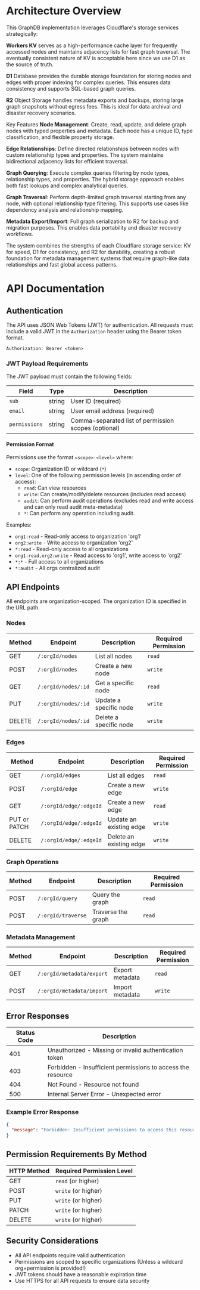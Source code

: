 # Architecture Overview
This GraphDB implementation leverages Cloudflare's storage services strategically:

**Workers KV** serves as a high-performance cache layer for frequently accessed nodes and maintains adjacency lists for fast graph traversal. The eventually consistent nature of KV is acceptable here since we use D1 as the source of truth.

**D1** Database provides the durable storage foundation for storing nodes and edges with proper indexing for complex queries. This ensures data consistency and supports SQL-based graph queries.

**R2** Object Storage handles metadata exports and backups, storing large graph snapshots without egress fees. This is ideal for data archival and disaster recovery scenarios.

Key Features
**Node Management**: Create, read, update, and delete graph nodes with typed properties and metadata. Each node has a unique ID, type classification, and flexible property storage.

**Edge Relationships**: Define directed relationships between nodes with custom relationship types and properties. The system maintains bidirectional adjacency lists for efficient traversal.

**Graph Querying**: Execute complex queries filtering by node types, relationship types, and properties. The hybrid storage approach enables both fast lookups and complex analytical queries.

**Graph Traversal**: Perform depth-limited graph traversal starting from any node, with optional relationship type filtering. This supports use cases like dependency analysis and relationship mapping.

**Metadata Export/Import**: Full graph serialization to R2 for backup and migration purposes. This enables data portability and disaster recovery workflows.

The system combines the strengths of each Cloudflare storage service: KV for speed, D1 for consistency, and R2 for durability, creating a robust foundation for metadata management systems that require graph-like data relationships and fast global access patterns.


# API Documentation

## Authentication

The API uses JSON Web Tokens (JWT) for authentication. All requests must include a valid JWT in the `Authorization` header using the Bearer token format.

```
Authorization: Bearer <token>
```


### JWT Payload Requirements

The JWT payload must contain the following fields:

| Field | Type | Description |
|-------|------|-------------|
| `sub` | string | User ID (required) |
| `email` | string | User email address (required) |
| `permissions` | string | Comma-separated list of permission scopes (optional) |

#### Permission Format

Permissions use the format `<scope>:<level>` where:

- `scope`: Organization ID or wildcard (`*`)
- `level`: One of the following permission levels (in ascending order of access):
	- `read`: Can view resources
	- `write`: Can create/modify/delete resources (includes read access)
	- `audit`: Can perform audit operations (excludes read and write access and can only read audit meta-metadata)
    - `*`: Can perform any operation including audit.

Examples:
- `org1:read` - Read-only access to organization 'org1'
- `org2:write` - Write access to organization 'org2'
- `*:read` - Read-only access to all organizations
- `org1:read,org2:write` - Read access to 'org1', write access to 'org2'
- `*:*` - Full access to all organizations
- `*:audit` - All orgs centralized audit

## API Endpoints

All endpoints are organization-scoped. The organization ID is specified in the URL path.

### Nodes

| Method | Endpoint | Description | Required Permission |
|--------|----------|-------------|---------------------|
| GET | `/:orgId/nodes` | List all nodes | `read` |
| POST | `/:orgId/nodes` | Create a new node | `write` |
| GET | `/:orgId/nodes/:id` | Get a specific node | `read` |
| PUT | `/:orgId/nodes/:id` | Update a specific node | `write` |
| DELETE | `/:orgId/nodes/:id` | Delete a specific node | `write` |

### Edges

| Method       | Endpoint               | Description             | Required Permission |
|--------------|------------------------|-------------------------|---------------------|
| GET          | `/:orgId/edges`        | List all edges          | `read`              |
| POST         | `/:orgId/edge`         | Create a new edge       | `write`             |
| GET          | `/:orgId/edge/:edgeId` | Create a new edge       | `read`              |
| PUT or PATCH | `/:orgId/edge/:edgeId` | Update an existing edge | `write`             |
| DELETE       | `/:orgId/edge/:edgeId` | Delete an existing edge | `write`             |

### Graph Operations

| Method | Endpoint | Description | Required Permission |
|--------|----------|-------------|---------------------|
| POST | `/:orgId/query` | Query the graph | `read` |
| POST | `/:orgId/traverse` | Traverse the graph | `read` |

### Metadata Management

| Method | Endpoint | Description | Required Permission |
|--------|----------|-------------|---------------------|
| GET | `/:orgId/metadata/export` | Export metadata | `read` |
| POST | `/:orgId/metadata/import` | Import metadata | `write` |

## Error Responses

| Status Code | Description |
|-------------|-------------|
| 401 | Unauthorized - Missing or invalid authentication token |
| 403 | Forbidden - Insufficient permissions to access the resource |
| 404 | Not Found - Resource not found |
| 500 | Internal Server Error - Unexpected error |

### Example Error Response

```json
{
  "message": "Forbidden: Insufficient permissions to access this resource"
}
```


## Permission Requirements By Method

| HTTP Method | Required Permission Level |
|-------------|---------------------------|
| GET | `read` (or higher) |
| POST | `write` (or higher) |
| PUT | `write` (or higher) |
| PATCH | `write` (or higher) |
| DELETE | `write` (or higher) |

## Security Considerations

- All API endpoints require valid authentication
- Permissions are scoped to specific organizations (Unless a wildcard org+permission is provided!)
- JWT tokens should have a reasonable expiration time
- Use HTTPS for all API requests to ensure data security
